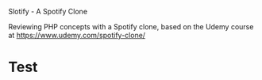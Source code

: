 Slotify - A Spotify Clone

Reviewing PHP concepts with a Spotify clone, based on the Udemy course at https://www.udemy.com/spotify-clone/

# Test